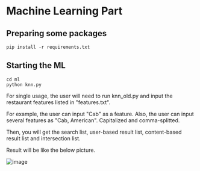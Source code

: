 # Machine Learning Part

## Preparing some packages

```pip install -r requirements.txt```

## Starting the ML

```Shell
cd ml
python knn.py
```

For single usage, the user will need to run knn_old.py and input the restaurant features listed in "features.txt".

For example, the user can input "Cab" as a feature. Also, the user can input several features as "Cab, American". Capitalized and comma-splitted.

Then, you will get the search list, user-based result list, content-based result list and intersection list.

Result will be like the below picture.

![image](https://user-images.githubusercontent.com/95328938/145660488-e1bdd503-1281-4afc-8077-459311ea18bd.png)
